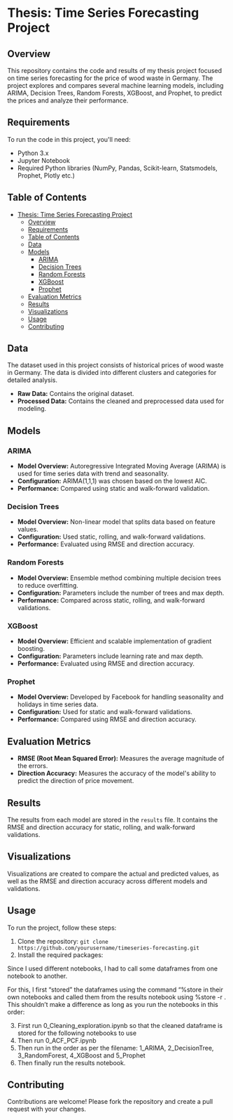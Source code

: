 # Thesis: Time Series Forecasting Project

## Overview
This repository contains the code and results of my thesis project focused on time series forecasting for the price of wood waste in Germany. The project explores and compares several machine learning models, including ARIMA, Decision Trees, Random Forests, XGBoost, and Prophet, to predict the prices and analyze their performance.

## Requirements

To run the code in this project, you'll need:

- Python 3.x
- Jupyter Notebook
- Required Python libraries (NumPy, Pandas, Scikit-learn, Statsmodels, Prophet, Plotly etc.)

## Table of Contents
- [Thesis: Time Series Forecasting Project](#thesis-time-series-forecasting-project)
  - [Overview](#overview)
  - [Requirements](#requirements)
  - [Table of Contents](#table-of-contents)
  - [Data](#data)
  - [Models](#models)
    - [ARIMA](#arima)
    - [Decision Trees](#decision-trees)
    - [Random Forests](#random-forests)
    - [XGBoost](#xgboost)
    - [Prophet](#prophet)
  - [Evaluation Metrics](#evaluation-metrics)
  - [Results](#results)
  - [Visualizations](#visualizations)
  - [Usage](#usage)
  - [Contributing](#contributing)
 
## Data
The dataset used in this project consists of historical prices of wood waste in Germany. The data is divided into different clusters and categories for detailed analysis.

- **Raw Data:** Contains the original dataset.
- **Processed Data:** Contains the cleaned and preprocessed data used for modeling.

## Models
### ARIMA
- **Model Overview:** Autoregressive Integrated Moving Average (ARIMA) is used for time series data with trend and seasonality.
- **Configuration:** ARIMA(1,1,1) was chosen based on the lowest AIC.
- **Performance:** Compared using static and walk-forward validation.

### Decision Trees
- **Model Overview:** Non-linear model that splits data based on feature values.
- **Configuration:** Used static, rolling, and walk-forward validations.
- **Performance:** Evaluated using RMSE and direction accuracy.

### Random Forests
- **Model Overview:** Ensemble method combining multiple decision trees to reduce overfitting.
- **Configuration:** Parameters include the number of trees and max depth.
- **Performance:** Compared across static, rolling, and walk-forward validations.

### XGBoost
- **Model Overview:** Efficient and scalable implementation of gradient boosting.
- **Configuration:** Parameters include learning rate and max depth.
- **Performance:** Evaluated using RMSE and direction accuracy.

### Prophet
- **Model Overview:** Developed by Facebook for handling seasonality and holidays in time series data.
- **Configuration:** Used for static and walk-forward validations.
- **Performance:** Compared using RMSE and direction accuracy.

## Evaluation Metrics
- **RMSE (Root Mean Squared Error):** Measures the average magnitude of the errors.
- **Direction Accuracy:** Measures the accuracy of the model's ability to predict the direction of price movement.

## Results
The results from each model are stored in the `results` file. It contains the RMSE and direction accuracy for static, rolling, and walk-forward validations.

## Visualizations
Visualizations are created to compare the actual and predicted values, as well as the RMSE and direction accuracy across different models and validations.

## Usage
To run the project, follow these steps:
1. Clone the repository: `git clone https://github.com/yourusername/timeseries-forecasting.git`
2. Install the required packages:  

Since I used different notebooks, I had to call some dataframes from one notebook to another. 

For this, I first “stored” the dataframes using the command “%store <dataframe> in their own notebooks and called them from the results notebook using %store -r <dataframe>. This shouldn’t make a difference as long as you run the notebooks in this order:

3. First run 0_Cleaning_exploration.ipynb so that the cleaned dataframe is stored for the following notebooks to use
4. Then run 0_ACF_PCF.ipynb
5. Then run in the order as per the filename: 1_ARIMA, 2_DecisionTree, 3_RandomForest, 4_XGBoost and 5_Prophet
6. Then finally run the results notebook.

## Contributing
Contributions are welcome! Please fork the repository and create a pull request with your changes.
